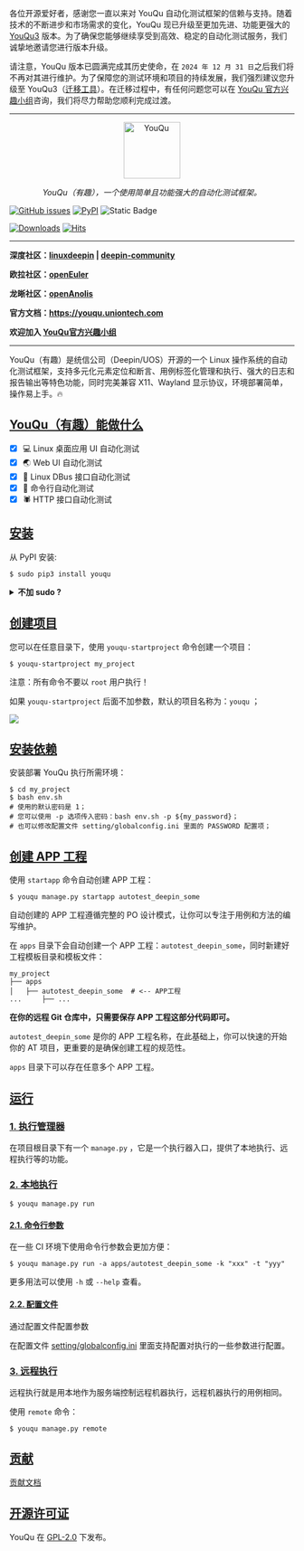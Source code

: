 各位开源爱好者，感谢您一直以来对 YouQu 自动化测试框架的信赖与支持。随着技术的不断进步和市场需求的变化，YouQu 现已升级至更加先进、功能更强大的 [YouQu3](https://youqu.uniontech.com/) 版本。为了确保您能够继续享受到高效、稳定的自动化测试服务，我们诚挚地邀请您进行版本升级。

请注意，YouQu 版本已圆满完成其历史使命，在 `2024 年 12 月 31 日`之后我们将不再对其进行维护。为了保障您的测试环境和项目的持续发展，我们强烈建议您升级至 YouQu3（[迁移工具](https://gitee.com/deepin-autotest/youqu2-transfer-youqu3)）。在迁移过程中，有任何问题您可以在 [YouQu 官方兴趣小组](https://youqu.uniontech.com/SIG.html)咨询，我们将尽力帮助您顺利完成过渡。

------------------------------------

<p align="center">
  <a href="https://linuxdeepin.github.io/youqu">
    <img src="./docs/assets/logo.png" width="100" alt="YouQu">
  </a>
</p>
<p align="center">
    <em>YouQu（有趣），一个使用简单且功能强大的自动化测试框架。</em>
</p>




[![GitHub issues](https://img.shields.io/github/issues/linuxdeepin/youqu?color=%23F79431)](https://github.com/linuxdeepin/youqu/issues)
[![PyPI](https://img.shields.io/pypi/v/youqu?style=flat&logo=github&link=https%3A%2F%2Fpypi.org%2Fproject%2Fyouqu%2F&color=%23F79431)](https://pypi.org/project/youqu/)
![Static Badge](https://img.shields.io/badge/UOS%2FDeepin/openEuler/openAnolis-Platform?style=flat&label=OS&color=%23F79431)

[![Downloads](https://static.pepy.tech/badge/youqu)](https://pepy.tech/project/youqu)
[![Hits](https://hits.sh/github.com/linuxdeepin/youqu.svg?style=flat&label=visitors&color=blue)](https://github.com/linuxdeepin/youqu)

---

**深度社区：<a href="https://github.com/linuxdeepin/youqu" target="_blank">linuxdeepin</a> | <a href="https://gitee.com/deepin-community/youqu" target="_blank">deepin-community</a>**

**欧拉社区：<a href="https://gitee.com/src-openeuler/youqu" target="_blank">openEuler</a>**

**龙晰社区：<a href="https://gitee.com/anolis/youqu" target="_blank">openAnolis</a>**

**官方文档：<a href="https://youqu.uniontech.com" target="_blank">https://youqu.uniontech.com</a>**

**欢迎加入 [YouQu官方兴趣小组](https://youqu.uniontech.com/SIG.html)**

---

YouQu（有趣）是统信公司（Deepin/UOS）开源的一个 Linux 操作系统的自动化测试框架，支持多元化元素定位和断言、用例标签化管理和执行、强大的日志和报告输出等特色功能，同时完美兼容 X11、Wayland 显示协议，环境部署简单，操作易上手。🔥

## [YouQu（有趣）能做什么]()

- [x] 💻 Linux 桌面应用 UI 自动化测试
- [x] 🌏 Web UI 自动化测试
- [x] 🚌 Linux DBus 接口自动化测试
- [x] 🚀 命令行自动化测试
- [x] 🕷️ HTTP 接口自动化测试

## [安装]()

从 PyPI 安装:


```shell
$ sudo pip3 install youqu
```

<details> 
    <summary><b>不加 sudo ?</b></summary> 

-----------------------

不加 sudo 也可以：

```shell
pip3 install youqu
```

但可能出现 `youqu-startproject` 命令无法使用；

这是因为不加 `sudo` 时，`youqu-startproject` 命令会生成在 `$HOME/.local/bin` 下，

而此路径可能不在环境变量（`PATH`）中，因此您需要添加环境变量：

```shell
export PATH=$PATH:$HOME/.local/bin
```

-----------------------

</details>


## [创建项目]()

您可以在任意目录下，使用 `youqu-startproject` 命令创建一个项目：

```shell
$ youqu-startproject my_project
```

注意：所有命令不要以 `root` 用户执行！

如果 `youqu-startproject` 后面不加参数，默认的项目名称为：`youqu` ；

![](./docs/assets/install.gif)

## [安装依赖]()

安装部署 YouQu 执行所需环境： 

```shell
$ cd my_project
$ bash env.sh
# 使用的默认密码是 1；
# 您可以使用 -p 选项传入密码：bash env.sh -p ${my_password}；
# 也可以修改配置文件 setting/globalconfig.ini 里面的 PASSWORD 配置项；
```

## [创建 APP 工程]()

使用 `startapp` 命令自动创建 APP 工程：

```shell
$ youqu manage.py startapp autotest_deepin_some
```

自动创建的 APP 工程遵循完整的 PO 设计模式，让你可以专注于用例和方法的编写维护。

在 `apps` 目录下会自动创建一个 APP 工程：`autotest_deepin_some`，同时新建好工程模板目录和模板文件：

```shell
my_project
├── apps
│   ├── autotest_deepin_some  # <-- APP工程
...     ├── ...
```

**在你的远程 Git 仓库中，只需要保存 APP 工程这部分代码即可。**

`autotest_deepin_some` 是你的  APP 工程名称，在此基础上，你可以快速的开始你的 AT 项目，更重要的是确保创建工程的规范性。

`apps` 目录下可以存在任意多个 APP 工程。

[运行]()
-------

### [1. 执行管理器]()

在项目根目录下有一个 `manage.py` ，它是一个执行器入口，提供了本地执行、远程执行等的功能。

### [2. 本地执行]()


```shell
$ youqu manage.py run
```

#### [2.1. 命令行参数]()

在一些 CI 环境下使用命令行参数会更加方便：


```shell
$ youqu manage.py run -a apps/autotest_deepin_some -k "xxx" -t "yyy"
```

更多用法可以使用 `-h` 或 `--help` 查看。

#### [2.2. 配置文件]()

通过配置文件配置参数

在配置文件 [setting/globalconfig.ini](https://github.com/linuxdeepin/youqu/blob/master/setting/globalconfig.ini)  里面支持配置对执行的一些参数进行配置。

### [3. 远程执行]()

远程执行就是用本地作为服务端控制远程机器执行，远程机器执行的用例相同。

使用 `remote` 命令：


```shell
$ youqu manage.py remote
```

## [贡献]()

[贡献文档](https://youqu.uniontech.com/CONTRIBUTING.html) 


## [开源许可证]()

YouQu 在 [GPL-2.0](https://github.com/linuxdeepin/youqu/blob/master/LICENSE) 下发布。
